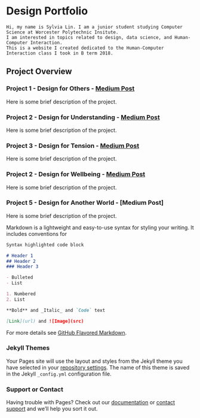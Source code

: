 # Design Portfolio

```
Hi, my name is Sylvia Lin. I am a junior student studying Computer Science at Worcester Polytechnic Insitute. 
I am interested in topics related to design, data science, and Human-Computer Interaction.
This is a website I created dedicated to the Human-Computer Interaction class I took in B term 2018. 
```

## Project Overview
### Project 1 - Design for Others - [Medium Post](https://medium.com/@huntercaouette/designing-for-others-a064161b2284)
Here is some brief description of the project.
### Project 2 - Design for Understanding - [Medium Post](https://medium.com/@sylvia7lin/design-document-design-for-understanding-2df6a4110758)
Here is some brief description of the project.
### Project 3 - Design for Tension - [Medium Post](https://medium.com/@sylvia7lin/design-for-tension-45ed1617a20c)
Here is some brief description of the project.
### Project 2 - Design for Wellbeing - [Medium Post](https://medium.com/@sylvia7lin/design-reflection-design-for-well-being-44d1ec591f94)
Here is some brief description of the project.
### Project 5 - Design for Another World - [Medium Post]
Here is some brief description of the project.

Markdown is a lightweight and easy-to-use syntax for styling your writing. It includes conventions for

```markdown
Syntax highlighted code block

# Header 1
## Header 2
### Header 3

- Bulleted
- List

1. Numbered
2. List

**Bold** and _Italic_ and `Code` text

[Link](url) and ![Image](src)
```

For more details see [GitHub Flavored Markdown](https://guides.github.com/features/mastering-markdown/).

### Jekyll Themes

Your Pages site will use the layout and styles from the Jekyll theme you have selected in your [repository settings](https://github.com/eos7l/CS3041/settings). The name of this theme is saved in the Jekyll `_config.yml` configuration file.

### Support or Contact

Having trouble with Pages? Check out our [documentation](https://help.github.com/categories/github-pages-basics/) or [contact support](https://github.com/contact) and we’ll help you sort it out.
